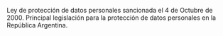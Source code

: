 Ley de protección de datos personales sancionada el 4 de Octubre de 2000.
Principal legislación para la protección de datos personales en la República Argentina.